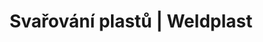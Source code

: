 ---
Link: "file:/Users/vinayakpatel/Downloads/www.weldplast.cz/produkty/svarovani-plastu/spodni-izolace-a-tunely/zkusebni-zarizeni62"
product_name: "null"
product_id: "null"
title: "Svařování plastů | Weldplast"
product_desc: ""
product_specs: ""
product_downloads: ""
href: ""
accessories: ""
similar_products: ""
---